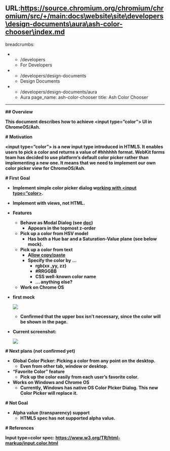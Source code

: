 URL:https://source.chromium.org/chromium/chromium/src/+/main:docs\website\site\developers\design-documents\aura\ash-color-chooser\index.md
---
breadcrumbs:
- - /developers
  - For Developers
- - /developers/design-documents
  - Design Documents
- - /developers/design-documents/aura
  - Aura
page_name: ash-color-chooser
title: Ash Color Chooser
---

**## Overview**

**This document describes how to achieve &lt;input type=”color”&gt; UI in ChromeOS/Ash.**

**# Motivation**

**&lt;input type=”color”&gt; is a new input type introduced in HTML5. It enables users to pick a color and returns a value of #hhhhhh format. WebKit forms team has decided to use platform’s default color picker rather than implementing a new one. It means that we need to implement our own color picker view for ChromeOS/Ash.**

**# First Goal**

*   **Implement simple color picker dialog w[orking with &lt;input
            type=”color&gt;](https://docs.google.com/a/google.com/document/d/1YIKO-5_m0ZpkvtE24QKKty1ZZk7aYVk-Bw9Xq8zpMEg/edit?hl=en_US).**
*   **Implement with views, not HTML.**
*   **Features**
    *   **Behave as Modal Dialog (see
                [doc](https://docs.google.com/a/google.com/document/d/1YIKO-5_m0ZpkvtE24QKKty1ZZk7aYVk-Bw9Xq8zpMEg/edit?hl=en_US))**
        *   **Appears in the topmost z-order**
    *   **Pick up a color from HSV model**
        *   **Has both a Hue bar and a Saturation-Value plane (see below
                    mock).**
    *   **Pick up a color from text**
        *   **A[llow
                    copy/paste](https://docs.google.com/a/google.com/document/d/1YIKO-5_m0ZpkvtE24QKKty1ZZk7aYVk-Bw9Xq8zpMEg/edit?hl=en_US)**
        *   **Specify the color by …**
            *   **rgb(xx ,yy, zz)**
            *   **#RRGGBB**
            *   **CSS well-known color name**
            *   **… anything else?**
    *   **Work on Chrome OS**

*   **first mock**

    **![](/developers/design-documents/aura/ash-color-chooser/col.png)**

    *   **Confirmed that the upper box isn’t necessary, since the color
                will be shown in the page.**
*   **Current screenshot:**

    **![](/developers/design-documents/aura/ash-color-chooser/Screenshot%202012-06-26%203_50_42%20PM.png)**

**# Next plans (not confirmed yet)**

*   **Global Color Picker: Picking a color from any point on the
            desktop.**
    *   **Even from other tab, window or desktop.**
*   **“Favorite Color” feature**
    *   **Pick up the color easily from each user’s favorite color.**
*   **Works on Windows and Chrome OS**
    *   **Currently, Windows has native OS Color PIcker Dialog. This new
                Color Picker will replace it.**

**# Not Goal**

*   **Alpha value (transparency) support**
    *   **HTML5 spec has not supported alpha value.**

**# References**

**Input type=color spec: <https://www.w3.org/TR/html-markup/input.color.html>**
